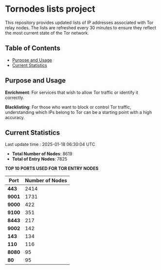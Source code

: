 # Tornodes lists project

This repository provides updated lists of IP addresses associated with Tor relay nodes. The lists are refreshed every 30 minutes to ensure they reflect the most current state of the Tor network.

## Table of Contents

- [Purpose and Usage](#purpose-and-usage)
- [Current Statistics](#current-statistics)


## Purpose and Usage

**Enrichment**: For services that wish to allow Tor traffic or identify it correctly.

**Blacklisting**: For those who want to block or control Tor traffic, understanding which IPs belong to Tor can be a starting point with a high accuracy.

## Current Statistics

Last update time : 2025-01-18 06:30:04 UTC

- **Total Number of Nodes**: 8619
- **Total of Entry Nodes**: 7825

**TOP 10 PORTS USED FOR TOR ENTRY NODES**

| **Port** | **Number of Nodes** |
|------|-----------------|
| **443**   | 2414  |
| **9001**   | 1731  |
| **9000**   | 422  |
| **9100**   | 351  |
| **8443**   | 217  |
| **9002**   | 142  |
| **143**   | 134  |
| **110**   | 116  |
| **8080**   | 95  |
| **80**   | 95  |

